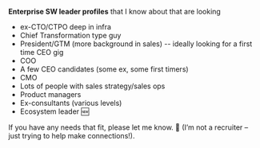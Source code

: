 **Enterprise SW leader profiles** that I know about that are looking

* ex-CTO/CTPO deep in infra
* Chief Transformation type guy
* President/GTM (more background in sales) -- ideally looking for a first time CEO gig
* COO
* A few CEO candidates (some ex, some first timers)
* CMO
* Lots of people with sales strategy/sales ops
* Product managers
* Ex-consultants (various levels)
* Ecosystem leader 🆕

If you have any needs that fit, please let me know. 🙏 (I’m not a recruiter – just trying to help make connections!).
